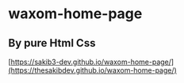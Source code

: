 # waxom-home-page
## By pure Html Css
[https://sakib3-dev.github.io/waxom-home-page/](https://thesakibdev.github.io/waxom-home-page/)

